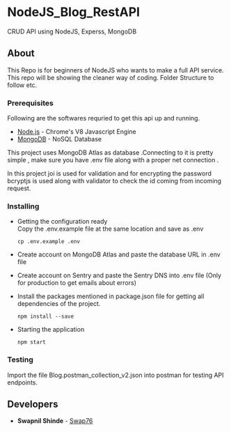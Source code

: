 # NodeJS_Blog_RestAPI
CRUD API using NodeJS, Experss, MongoDB

## About

This Repo is for beginners of NodeJS who wants to make a full API service. This repo will be showing the cleaner way of coding. Folder Structure to follow etc.

### Prerequisites

Following are the softwares requried to get this api up and running.
* [Node.js](https://nodejs.org) - Chrome's V8 Javascript Engine
* [MongoDB](https://mongodb.org) - NoSQL Database

This project uses MongoDB Atlas as database .Connecting to it is pretty simple , make sure you have .env file along with a proper net connection .

In this project joi is used for validation and for encrypting the password bcryptjs is used along with validator to check the id coming from incoming request.

### Installing

- Getting the configuration ready <br>
  Copy the .env.example file at the same location and save as .env
  ```
  cp .env.example .env
  ```
- Create account on MongoDB Atlas and paste the       database URL in .env file

- Create account on Sentry and paste the Sentry DNS   into .env file (Only for production to get emails   about errors)

- Install the packages mentioned in package.json file for getting all dependencies of the project.
  ```
  npm install --save
  ```
- Starting the application
  <br/>
  
  ```
  npm start
  ```
### Testing

Import the file Blog.postman_collection_v2.json into postman for testing API endpoints.

  
## Developers

* **Swapnil Shinde** - [Swap76](https://github.com/Swap76)
